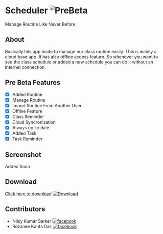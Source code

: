 # Scheduler ![PreBeta](https://img.shields.io/badge/v2.0-Alpha-blue?style=for-the-badge&logo=github)
Manage Routine Like Never Before

## About 
Basically this app made to manage our class routine easily. This is mainly a cloud base app. It has also offline access feature. So whenever you want to see the class schedule or added a new schedule you can do it without an internet connection.
                        
## Pre Beta Features
- [x] Added Routine
- [x] Manage Routine
- [x] Import Routine From Another User
- [x] Offline Feature
- [x] Class Reminder
- [x] Cloud Syncronization
- [x] Always up-to date
- [x] Added Task
- [x] Task Reminder

## Screenshot
Added Soon

## Download

[Click here to download](https://drive.google.com/file/d/1sEyAeLWbaq-CyFBuwft3OqzimXDZuT1w/view?usp=sharing) [![Download](https://img.shields.io/badge/Google%20Drive-blue)](https://drive.google.com/file/d/1sEyAeLWbaq-CyFBuwft3OqzimXDZuT1w/view?usp=sharing)


## Contributors
- Niloy Kumar Sarker  [![facebook](https://img.shields.io/badge/follow-facebook-red?style=social&logo=facebook)](https://fb.com/N33LNILOY)
- Rozanee Kanta Das  [![facebook](https://img.shields.io/badge/follow-facebook-red?style=social&logo=facebook)](https://fb.com/razanee.razanee)

